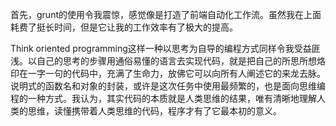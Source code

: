 首先，grunt的使用令我震惊，感觉像是打造了前端自动化工作流。虽然我在上面耗费了挺长时间，但是它让我的工作效率有了极大的提高。

Think oriented programming这样一种以思考为自导的编程方式同样令我受益匪浅。以自己的思考的步骤用通俗易懂的语言去实现代码，就是把自己的所思所想烙印在一字一句的代码中，充满了生命力，放佛它可以向所有人阐述它的来龙去脉。说明式的函数名和对象的封装，或许是这次任务中使用最频繁的，也是面向思维编程的一种方式。我认为，其实代码的本质就是人类思维的结果，唯有清晰地理解人类的思维，读懂携带着人类思维的代码，程序才有了它最本初的意义。